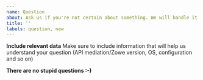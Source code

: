 ```yaml
---
name: Question
about: Ask us if you're not certain about something. We will handle it based on [Issue Management](https://github.com/zowe/api-layer/wiki/Issue-management)
title: ''
labels: question, new
---
```


**Include relevant data**
Make sure to include information that will help us understand your question (API mediation/Zowe version, OS, configuration and so on)

**There are no stupid questions :-)**
